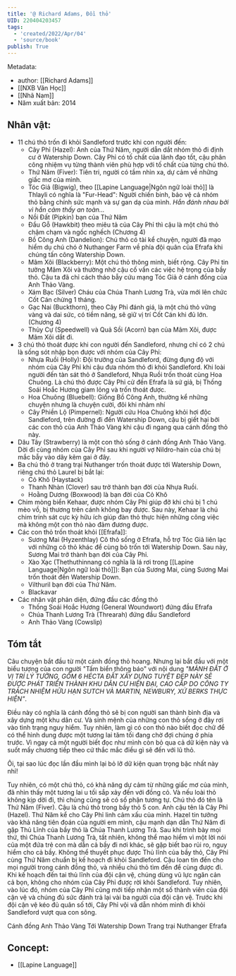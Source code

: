 ```yaml
---
title: '@ Richard Adams, Đồi thỏ'
UID: 220404203457
tags:
  - 'created/2022/Apr/04'
  - 'source/book'
publish: True
---
```


Metadata:

- author: [[Richard Adams]]
- [[NXB Văn Học]]
- [[Nhã Nam]]
- Năm xuất bản: 2014

## Nhân vật:
- 11 chú thỏ trốn đi khỏi Sandleford trước khi con người đến:
	- Cây Phỉ (Hazel): Anh của Thứ Năm, người dẫn dắt nhóm thỏ đi định cư ở Watership Down. Cây Phỉ có tố chất của lãnh đạo tốt, cậu phân công nhiệm vụ từng thành viên phù hợp với tố chất của từng chú thỏ.
	- Thứ Năm (Fiver): Tiên tri, người có tầm nhìn xa, dự cảm về những giấc mơ của mình.
	- Tóc Giả (Bigwig), theo [[Lapine Language|Ngôn ngữ loài thỏ]] là Thlayli có nghĩa là "Fur-Head": Người chiến binh, bảo vệ cả nhóm thỏ bằng chính sức mạnh và sự gan dạ của mình. *Hắn đánh nhau bởi vì hắn cảm thấy an toàn...*
	- Nồi Đất (Pipkin) bạn của Thứ Năm
	- Đầu Gỗ (Hawkbit) theo miêu tả của Cây Phỉ thì cậu là một chú thỏ chậm chạm và ngốc nghếch (Chương 4)
	- Bồ Công Anh (Dandelion): Chú thỏ có tài kể chuyện, người đã mạo hiểm dụ chú chó ở Nuthanger Farm về phía đội quân của Efrafa khi chúng tấn công Watership Down.
	- Mâm Xôi (Blackberry): Một chú thỏ thông minh, biết rộng. Cây Phỉ tin tưởng Mâm Xôi và thường nhờ cậu cố vấn các việc hệ trọng của bầy thỏ. Cậu ta đã chỉ cách tháo bẫy cứu mạng Tóc Giả ở cánh đồng của Anh Thảo Vàng.
	- Xám Bạc (Silver) Cháu của Chúa Thanh Lương Trà, vừa mới lên chức Cốt Cán chừng 1 tháng.
	- Gạc Nai (Buckthorn), theo Cây Phỉ đánh giá, là một chú thỏ vững vàng và dai sức, có tiềm năng, sẽ giữ vị trí Cốt Cán khi đủ lớn. (Chương 4)
	- Thủy Cự (Speedwell) và Quả Sồi (Acorn) bạn của Mâm Xôi, được Mâm Xôi dắt đi.
- 3 chú thỏ thoát được khi con người đến Sandleford, nhưng chỉ có 2 chú là sống sót nhập bọn được với nhóm của Cây Phỉ:
	- Nhựa Ruồi (Holly): Đội trưởng của Sandleford, đừng đụng độ với nhóm của Cây Phỉ khi cậu đưa nhóm thỏ đi khỏi Sandleford. Khi loài người đến tàn sát thỏ ở Sandleford, Nhựa Ruồi trốn thoát cùng Hoa Chuông. Là chú thỏ được Cây Phỉ cử đến Efrafa là sứ giả, bị Thống Soái Hoắc Hương giam lỏng và trốn thoát được.
	- Hoa Chuông (Bluebell): Giống Bồ Công Anh, thường kể những chuyện nhưng là chuyện cười, đôi khi nhảm nhí
	- Cây Phiền Lộ (Pimpernel): Người cứu Hoa Chuông khỏi hơi độc Sandleford, trên đường đi đến Watership Down, cậu bị giết hại bởi các con thỏ của Anh Thảo Vàng khi cậu đi ngang qua cánh đồng thỏ này.
- Dâu Tây (Strawberry) là một con thỏ sống ở cánh đồng Anh Thảo Vàng. Dời đi cùng nhóm của Cây Phỉ sau khi người vợ Nildro-hain của chú bị mắc bẫy vào dây kẽm gai ở đây.
- Ba chú thỏ ở trang trại Nuthanger trốn thoát được tới Watership Down, riêng chú thỏ Laurel bị bắt lại:
	- Cỏ Khô (Haystack)
	- Thanh Nhàn (Clover) sau trở thành bạn đời của Nhựa Ruồi.
	- Hoằng Dương (Boxwood) là bạn đời của Cỏ Khô
- Chim mòng biển Kehaar, được nhóm Cây Phỉ giúp đỡ khi chú bị 1 chú mèo vồ, bị thương trên cánh không bay được. Sau này, Kehaar là chú chim trinh sát cực kỳ hữu ích giúp đàn thỏ thực hiện những công việc mà không một con thỏ nào đảm đương được.
- Các con thỏ trốn thoát khỏi [[Efrafa]]:
	- Sương Mai (Hyzenthlay) Cô thỏ sống ở Efrafa, hỗ trợ Tóc Giả liên lạc với những cô thỏ khác để cùng bỏ trốn tới Watership Down. Sau này, Sương Mai trở thành bạn đời của Cây Phỉ.
	- Xào Xạc (Thethuthinnang có nghĩa là lá rơi trong [[Lapine Language|Ngôn ngữ loài thỏ]]): Bạn của Sương Mai, cùng Sương Mai trốn thoát đến Watership Down.
	- Vilthuril bạn đời của Thứ Năm. 
	- Blackavar
- Các nhân vật phản diện, đứng đầu các đồng thỏ
	- Thống Soái Hoắc Hương (General Woundwort) đứng đầu Efrafa
	- Chúa Thanh Lương Trà (Threarah) đứng đầu Sandleford
	- Anh Thảo Vàng (Cowslip)

## Tóm tắt

Câu chuyện bắt đầu từ một cánh đồng thỏ hoang. Nhưng lại bắt đầu với một biểu tượng của con người "Tấm biển thông báo" với nội dung *"MẢNH ĐẤT Ở VỊ TRÍ LÝ TƯỞNG, GỒM 6 HÉCTA ĐẤT XÂY DỰNG TUYỆT ĐẸP NÀY SẼ ĐƯỢC PHÁT TRIỂN THÀNH KHU DÂN CƯ HIỆN ĐẠI, CAO CẤP DO CÔNG TY TRÁCH NHIỆM HỮU HẠN SUTCH VÀ MARTIN, NEWBURY, XỨ BERKS THỰC HIỆN"*. 

Điều này có nghĩa là cánh đồng thỏ sẽ bị con người san thành bình địa và xây dựng một khu dân cư. Và sinh mệnh của những con thỏ sống ở đây rơi vào tình trạng nguy hiểm. Tuy nhiên, làm gì có con thỏ nào biết đọc chữ để có thể hình dung được một tương lai tăm tối đang chờ đợi chúng ở phía trước. Vì ngay cả một người biết đọc như mình còn bỏ qua cả dữ kiện này và suốt mấy chương tiếp theo cứ thắc mắc điều gì sẽ đến với lũ thỏ. 

Ôi, tại sao lúc đọc lần đầu mình lại bỏ lỡ dữ kiện quan trọng bậc nhất này nhỉ!

Tuy nhiên, có một chú thỏ, có khả năng dự cảm từ những giấc mơ của mình, đã nhìn thấy một tương lai u tối sắp xảy đến với đồng cỏ. Và nếu loài thỏ không kịp dời đi, thì chúng cũng sẽ có số phận tương tự. Chú thỏ đó tên là Thứ Năm (Fiver). Cậu là chú thỏ trong bầy thỏ 5 con. Anh cậu tên là Cây Phỉ (Hazel). Thứ Năm kể cho Cây Phỉ linh cảm xấu của mình. Hazel tin tưởng vào khả năng tiên đoán của người em mình, cậu mạnh dạn dẫn Thứ Năm đi gặp Thủ Lĩnh của bầy thỏ là Chúa Thanh Lương Trà. Sau khi trình bày mọi thứ, thì Chúa Thanh Lương Trà, tất nhiên, không thể mạo hiểm vì một lời nói của một đứa trẻ con mà dẫn cả bầy đi nơi khác, sẽ gặp biết bao rủi ro, nguy hiểm cho cả bầy. Không thể thuyết phục được Thủ lĩnh của bầy thỏ, Cây Phỉ cùng Thứ Năm chuẩn bị kế hoạch đi khỏi Sandleford. Cậu loan tin đến cho mọi người trong cánh đồng thỏ, và nhiều chú thỏ tìm đến để cùng được đi. Khi kế hoạch đến tai thủ lĩnh của đội cận vệ, chúng dùng vũ lực ngăn cản cả bọn, không cho nhóm của Cây Phỉ được rời khỏi Sandleford. Tuy nhiên, vào lúc đó, nhóm của Cây Phỉ cũng mới tiếp nhận một số thành viên của đội cận vệ và chúng đủ sức đánh trả lại vài ba người của đội cận vệ. Trước khi đội cận vệ kéo đủ quân số tới, Cây Phỉ vội vã dẫn nhóm mình đi khỏi Sandleford vượt qua con sông.

Cánh đồng Anh Thảo Vàng
Tới Watership Down
Trang trại Nuthanger
Efrafa

## Concept:
- [[Lapine Language]]